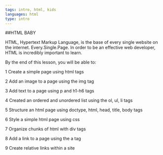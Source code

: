 ```yaml
---
tags: intro, html, kids
languages: html
type: intro
---
```


##HTML BABY

HTML, Hypertext Markup Language, is the base of every single website on the internet. Every.Single.Page. In order to be an effective web developer, HTML is incredibly important to learn.

By the end of this lesson, you will be able to:

1 Create a simple page using html tags

2 Add an image to a page using the img tag

3 Add text to a page using p and h1-h6 tags

4 Created an ordered and unordered list using the ol, ul, li tags

5 Structure an html page using doctype, html, head, title, body tags

6 Style a simple html page using css

7 Organize chunks of html with div tags

8 Add a link to a page using the a tag

9 Create relative links within a site

